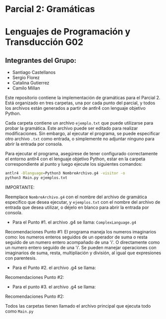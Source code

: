 # Parcial 2: Gramáticas

# Lenguajes de Programación y Transducción G02
## Integrantes del Grupo:
- Santiago Castellanos
- Sergio Florez
- Catalina Gutierrez
- Camilo Millan

Este repositorio contiene la implementación de gramáticas para el Parcial 2. Está organizado en tres carpetas, una por cada punto del parcial, y todos los archivos están generados a partir de antlr4 con lenguaje objetivo Python.

Cada carpeta contiene un archivo `ejemplo.txt` que puede utilizarse para probar la gramática. Este archivo puede ser editado para realizar modificaciones. Sin embargo, al ejecutar el programa, se puede especificar otro archivo `.txt` como entrada, o simplemente no adjuntar ninguno para abrir la entrada por consola.

Para ejecutar el programa, asegúrese de tener configurado correctamente el entorno antlr4 con el lenguaje objetivo Python, estar en la carpeta correspondiente al punto y luego ejecute los siguientes comandos:

```bash
antlr4 -Dlanguage=Python3 NombreArchivo.g4 -visitor -o
python3 Main.py ejemplos.txt
```
IMPORTANTE:

Reemplace `NombreArchivo.g4` con el nombre del archivo de gramática específico que desea ejecutar, y `ejemplos.txt` con el nombre del archivo de entrada que desea utilizar, o déjelo en blanco para abrir la entrada por consola.

* Para el Punto #1. el archivo .g4 se llama: `ComplexLanguage.g4`

Recomendaciones Punto #1: El programa maneja los numeros imaginarios como: los numeros enteros seguidos de un operador de suma o resta seguido de un numero entero acompañado de una 'i'. O directamente como un numero entero seguido de una 'i'. Se pueden manejar operaciones con imaginarios de suma, resta, multipliación y división, al igual que expresiones con parentesis.

* Para el Punto #2. el archivo .g4 se llama:

Recomendaciones Punto #2:

* Para el punto #3. el archivo .g4 se llama:

Recomendaciones Punto #2:

Todos las carpetas tienen llamado el archivo principal que ejecuta todo como `Main.py`

